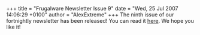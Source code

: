 +++
title = "Frugalware Newsletter Issue 9"
date = "Wed, 25 Jul 2007 14:06:29 +0100"
author = "AlexExtreme"
+++
The ninth issue of our fortnightly newsletter has been released! You can read it [here](/newsletter/9). We hope you like it!